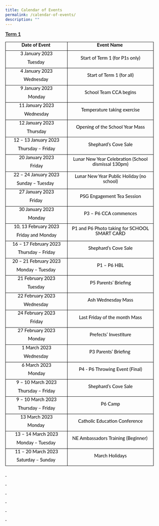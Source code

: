 ```yaml
---
title: Calendar of Events
permalink: /calendar-of-events/
description: ""
---
```

<p style='margin-top:0in;margin-right:0in;margin-bottom:8.0pt;margin-left:0in;line-height:107%;font-size:15px;font-family:"Calibri",sans-serif;'><strong><u><span style='font-size:16px;line-height:107%;font-family:"Lato",sans-serif;'>Term 1</span></u></strong></p>
<table style="width: 3.5e+2pt;border: none;margin-left:.25pt;border-collapse:collapse;">
    <tbody>
        <tr>
            <td style="width: 143.5pt;border: 1pt solid windowtext;padding: 0in 5.4pt;height: 14.25pt;vertical-align: bottom;">
                <p style='margin-top:0in;margin-right:0in;margin-bottom:8.0pt;margin-left:0in;line-height:107%;font-size:15px;font-family:"Calibri",sans-serif;text-align:center;'><strong><span style='font-family:"Lato",sans-serif;color:black;'>Date of Event&nbsp;</span></strong></p>
            </td>
            <td style="width: 207pt;border-top: 1pt solid windowtext;border-right: 1pt solid windowtext;border-bottom: 1pt solid windowtext;border-image: initial;border-left: none;padding: 0in 5.4pt;height: 14.25pt;vertical-align: bottom;">
                <p style='margin-top:0in;margin-right:0in;margin-bottom:8.0pt;margin-left:0in;line-height:107%;font-size:15px;font-family:"Calibri",sans-serif;text-align:center;'><strong><span style='font-family:"Lato",sans-serif;color:black;'>Event Name&nbsp;</span></strong></p>
            </td>
        </tr>
        <tr>
            <td style="width:143.5pt;border:solid windowtext 1.0pt;border-top:none;padding:0in 5.4pt 0in 5.4pt;height:14.25pt;">
                <p style='margin-top:0in;margin-right:0in;margin-bottom:8.0pt;margin-left:0in;line-height:107%;font-size:15px;font-family:"Calibri",sans-serif;text-align:center;'><span style='font-family:"Lato",sans-serif;color:black;'>3 January 2023</span></p>
                <p style='margin-top:0in;margin-right:0in;margin-bottom:8.0pt;margin-left:0in;line-height:107%;font-size:15px;font-family:"Calibri",sans-serif;text-align:center;'><span style='font-family:"Lato",sans-serif;color:black;'>Tuesday&nbsp;</span></p>
            </td>
            <td style="width:207.0pt;border-top:none;border-left:none;border-bottom:solid windowtext 1.0pt;border-right:solid windowtext 1.0pt;padding:0in 5.4pt 0in 5.4pt;height:14.25pt;">
                <p style='margin-top:0in;margin-right:0in;margin-bottom:8.0pt;margin-left:0in;line-height:107%;font-size:15px;font-family:"Calibri",sans-serif;text-align:center;'><span style='font-family:"Lato",sans-serif;color:black;'>Start of Term 1 (for P1s only)</span></p>
            </td>
        </tr>
        <tr>
            <td style="width:143.5pt;border:solid windowtext 1.0pt;border-top:none;padding:0in 5.4pt 0in 5.4pt;height:14.25pt;">
                <p style='margin-top:0in;margin-right:0in;margin-bottom:8.0pt;margin-left:0in;line-height:107%;font-size:15px;font-family:"Calibri",sans-serif;text-align:center;'><span style='font-family:"Lato",sans-serif;color:black;'>4 January 2023</span></p>
                <p style='margin-top:0in;margin-right:0in;margin-bottom:8.0pt;margin-left:0in;line-height:107%;font-size:15px;font-family:"Calibri",sans-serif;text-align:center;'><span style='font-family:"Lato",sans-serif;color:black;'>Wednesday&nbsp;</span></p>
            </td>
            <td style="width:207.0pt;border-top:none;border-left:none;border-bottom:solid windowtext 1.0pt;border-right:solid windowtext 1.0pt;padding:0in 5.4pt 0in 5.4pt;height:14.25pt;">
                <p style='margin-top:0in;margin-right:0in;margin-bottom:8.0pt;margin-left:0in;line-height:107%;font-size:15px;font-family:"Calibri",sans-serif;text-align:center;'><span style='font-family:"Lato",sans-serif;color:black;'>Start of Term 1 (for all)</span></p>
            </td>
        </tr>
        <tr>
            <td style="width:143.5pt;border:solid windowtext 1.0pt;border-top:none;padding:0in 5.4pt 0in 5.4pt;height:14.25pt;">
                <p style='margin-top:0in;margin-right:0in;margin-bottom:8.0pt;margin-left:0in;line-height:107%;font-size:15px;font-family:"Calibri",sans-serif;text-align:center;'><span style='font-family:"Lato",sans-serif;color:black;'>9 January 2023</span></p>
                <p style='margin-top:0in;margin-right:0in;margin-bottom:8.0pt;margin-left:0in;line-height:107%;font-size:15px;font-family:"Calibri",sans-serif;text-align:center;'><span style='font-family:"Lato",sans-serif;color:black;'>Monday</span></p>
            </td>
            <td style="width:207.0pt;border-top:none;border-left:none;border-bottom:solid windowtext 1.0pt;border-right:solid windowtext 1.0pt;padding:0in 5.4pt 0in 5.4pt;height:14.25pt;">
                <p style='margin-top:0in;margin-right:0in;margin-bottom:8.0pt;margin-left:0in;line-height:107%;font-size:15px;font-family:"Calibri",sans-serif;text-align:center;'><span style='font-family:"Lato",sans-serif;color:black;'>School Team CCA begins</span></p>
            </td>
        </tr>
        <tr>
            <td style="width:143.5pt;border:solid windowtext 1.0pt;border-top:none;padding:0in 5.4pt 0in 5.4pt;height:14.25pt;">
                <p style='margin-top:0in;margin-right:0in;margin-bottom:8.0pt;margin-left:0in;line-height:107%;font-size:15px;font-family:"Calibri",sans-serif;text-align:center;'><span style='font-family:"Lato",sans-serif;color:black;'>11 January 2023</span></p>
                <p style='margin-top:0in;margin-right:0in;margin-bottom:8.0pt;margin-left:0in;line-height:107%;font-size:15px;font-family:"Calibri",sans-serif;text-align:center;'><span style='font-family:"Lato",sans-serif;color:black;'>Wednesday</span></p>
            </td>
            <td style="width:207.0pt;border-top:none;border-left:none;border-bottom:solid windowtext 1.0pt;border-right:solid windowtext 1.0pt;padding:0in 5.4pt 0in 5.4pt;height:14.25pt;">
                <p style='margin-top:0in;margin-right:0in;margin-bottom:8.0pt;margin-left:0in;line-height:107%;font-size:15px;font-family:"Calibri",sans-serif;text-align:center;'><span style='font-family:"Lato",sans-serif;color:black;'>Temperature taking exercise</span></p>
            </td>
        </tr>
        <tr>
            <td style="width:143.5pt;border:solid windowtext 1.0pt;border-top:none;padding:0in 5.4pt 0in 5.4pt;height:14.25pt;">
                <p style='margin-top:0in;margin-right:0in;margin-bottom:8.0pt;margin-left:0in;line-height:107%;font-size:15px;font-family:"Calibri",sans-serif;text-align:center;'><span style='font-family:"Lato",sans-serif;color:black;'>12 January 2023</span></p>
                <p style='margin-top:0in;margin-right:0in;margin-bottom:8.0pt;margin-left:0in;line-height:107%;font-size:15px;font-family:"Calibri",sans-serif;text-align:center;'><span style='font-family:"Lato",sans-serif;color:black;'>Thursday</span></p>
            </td>
            <td style="width:207.0pt;border-top:none;border-left:none;border-bottom:solid windowtext 1.0pt;border-right:solid windowtext 1.0pt;padding:0in 5.4pt 0in 5.4pt;height:14.25pt;">
                <p style='margin-top:0in;margin-right:0in;margin-bottom:8.0pt;margin-left:0in;line-height:107%;font-size:15px;font-family:"Calibri",sans-serif;text-align:center;'><span style='font-family:"Lato",sans-serif;color:black;'>Opening of the School Year Mass</span></p>
            </td>
        </tr>
        <tr>
            <td style="width:143.5pt;border:solid windowtext 1.0pt;border-top:none;padding:0in 5.4pt 0in 5.4pt;height:14.25pt;">
                <p style='margin-top:0in;margin-right:0in;margin-bottom:8.0pt;margin-left:0in;line-height:107%;font-size:15px;font-family:"Calibri",sans-serif;text-align:center;'><span style='font-family:"Lato",sans-serif;color:black;'>12 &ndash; 13 January 2023</span></p>
                <p style='margin-top:0in;margin-right:0in;margin-bottom:8.0pt;margin-left:0in;line-height:107%;font-size:15px;font-family:"Calibri",sans-serif;text-align:center;'><span style='font-family:"Lato",sans-serif;color:black;'>Thursday &ndash; Friday</span></p>
            </td>
            <td style="width:207.0pt;border-top:none;border-left:none;border-bottom:solid windowtext 1.0pt;border-right:solid windowtext 1.0pt;padding:0in 5.4pt 0in 5.4pt;height:14.25pt;">
                <p style='margin-top:0in;margin-right:0in;margin-bottom:8.0pt;margin-left:0in;line-height:107%;font-size:15px;font-family:"Calibri",sans-serif;text-align:center;'><span style='font-family:"Lato",sans-serif;color:black;'>Shephard&rsquo;s Cove Sale</span></p>
            </td>
        </tr>
        <tr>
            <td style="width:143.5pt;border:solid windowtext 1.0pt;border-top:none;padding:0in 5.4pt 0in 5.4pt;height:14.25pt;">
                <p style='margin-top:0in;margin-right:0in;margin-bottom:8.0pt;margin-left:0in;line-height:107%;font-size:15px;font-family:"Calibri",sans-serif;text-align:center;'><span style='font-family:"Lato",sans-serif;color:black;'>20 January 2023</span></p>
                <p style='margin-top:0in;margin-right:0in;margin-bottom:8.0pt;margin-left:0in;line-height:107%;font-size:15px;font-family:"Calibri",sans-serif;text-align:center;'><span style='font-family:"Lato",sans-serif;color:black;'>Friday</span></p>
            </td>
            <td style="width:207.0pt;border-top:none;border-left:none;border-bottom:solid windowtext 1.0pt;border-right:solid windowtext 1.0pt;padding:0in 5.4pt 0in 5.4pt;height:14.25pt;">
                <p style='margin-top:0in;margin-right:0in;margin-bottom:8.0pt;margin-left:0in;line-height:107%;font-size:15px;font-family:"Calibri",sans-serif;text-align:center;'><span style='font-family:"Lato",sans-serif;color:black;'>Lunar New Year Celebration (School dismissal 130pm)</span></p>
            </td>
        </tr>
        <tr>
            <td style="width:143.5pt;border:solid windowtext 1.0pt;border-top:none;padding:0in 5.4pt 0in 5.4pt;height:14.25pt;">
                <p style='margin-top:0in;margin-right:0in;margin-bottom:8.0pt;margin-left:0in;line-height:107%;font-size:15px;font-family:"Calibri",sans-serif;text-align:center;'><span style='font-family:"Lato",sans-serif;color:black;'>22 &ndash; 24 January 2023</span></p>
                <p style='margin-top:0in;margin-right:0in;margin-bottom:8.0pt;margin-left:0in;line-height:107%;font-size:15px;font-family:"Calibri",sans-serif;text-align:center;'><span style='font-family:"Lato",sans-serif;color:black;'>Sunday &ndash; Tuesday &nbsp;</span></p>
            </td>
            <td style="width:207.0pt;border-top:none;border-left:none;border-bottom:solid windowtext 1.0pt;border-right:solid windowtext 1.0pt;padding:0in 5.4pt 0in 5.4pt;height:14.25pt;">
                <p style='margin-top:0in;margin-right:0in;margin-bottom:8.0pt;margin-left:0in;line-height:107%;font-size:15px;font-family:"Calibri",sans-serif;text-align:center;'><span style='font-family:"Lato",sans-serif;color:black;'>Lunar New Year Public Holiday (no school)</span></p>
            </td>
        </tr>
        <tr>
            <td style="width:143.5pt;border:solid windowtext 1.0pt;border-top:none;padding:0in 5.4pt 0in 5.4pt;height:14.25pt;">
                <p style='margin-top:0in;margin-right:0in;margin-bottom:8.0pt;margin-left:0in;line-height:107%;font-size:15px;font-family:"Calibri",sans-serif;text-align:center;'><span style='font-family:"Lato",sans-serif;color:black;'>27 January 2023</span></p>
                <p style='margin-top:0in;margin-right:0in;margin-bottom:8.0pt;margin-left:0in;line-height:107%;font-size:15px;font-family:"Calibri",sans-serif;text-align:center;'><span style='font-family:"Lato",sans-serif;color:black;'>Friday&nbsp;</span></p>
            </td>
            <td style="width:207.0pt;border-top:none;border-left:none;border-bottom:solid windowtext 1.0pt;border-right:solid windowtext 1.0pt;padding:0in 5.4pt 0in 5.4pt;height:14.25pt;">
                <p style='margin-top:0in;margin-right:0in;margin-bottom:8.0pt;margin-left:0in;line-height:107%;font-size:15px;font-family:"Calibri",sans-serif;text-align:center;'><span style='font-family:"Lato",sans-serif;color:black;'>PSG Engagement Tea Session</span></p>
            </td>
        </tr>
        <tr>
            <td style="width:143.5pt;border:solid windowtext 1.0pt;border-top:none;padding:0in 5.4pt 0in 5.4pt;height:14.25pt;">
                <p style='margin-top:0in;margin-right:0in;margin-bottom:8.0pt;margin-left:0in;line-height:107%;font-size:15px;font-family:"Calibri",sans-serif;text-align:center;'><span style='font-family:"Lato",sans-serif;color:black;'>30 January 2023</span></p>
                <p style='margin-top:0in;margin-right:0in;margin-bottom:8.0pt;margin-left:0in;line-height:107%;font-size:15px;font-family:"Calibri",sans-serif;text-align:center;'><span style='font-family:"Lato",sans-serif;color:black;'>Monday</span></p>
            </td>
            <td style="width:207.0pt;border-top:none;border-left:none;border-bottom:solid windowtext 1.0pt;border-right:solid windowtext 1.0pt;padding:0in 5.4pt 0in 5.4pt;height:14.25pt;">
                <p style='margin-top:0in;margin-right:0in;margin-bottom:8.0pt;margin-left:0in;line-height:107%;font-size:15px;font-family:"Calibri",sans-serif;text-align:center;'><span style='font-family:"Lato",sans-serif;color:black;'>P3 &ndash; P6 CCA commences</span></p>
            </td>
        </tr>
        <tr>
            <td style="width:143.5pt;border:solid windowtext 1.0pt;border-top:none;padding:0in 5.4pt 0in 5.4pt;height:14.25pt;">
                <p style='margin-top:0in;margin-right:0in;margin-bottom:8.0pt;margin-left:0in;line-height:107%;font-size:15px;font-family:"Calibri",sans-serif;text-align:center;'><span style='font-family:"Lato",sans-serif;color:black;'>10, 13 February 2023</span></p>
                <p style='margin-top:0in;margin-right:0in;margin-bottom:8.0pt;margin-left:0in;line-height:107%;font-size:15px;font-family:"Calibri",sans-serif;text-align:center;'><span style='font-family:"Lato",sans-serif;color:black;'>Friday and Monday</span></p>
            </td>
            <td style="width:207.0pt;border-top:none;border-left:none;border-bottom:solid windowtext 1.0pt;border-right:solid windowtext 1.0pt;padding:0in 5.4pt 0in 5.4pt;height:14.25pt;">
                <p style='margin-top:0in;margin-right:0in;margin-bottom:8.0pt;margin-left:0in;line-height:107%;font-size:15px;font-family:"Calibri",sans-serif;text-align:center;'><span style='font-family:"Lato",sans-serif;color:black;'>P1 and P6 Photo taking for SCHOOL SMART CARD</span></p>
            </td>
        </tr>
        <tr>
            <td style="width:143.5pt;border:solid windowtext 1.0pt;border-top:none;padding:0in 5.4pt 0in 5.4pt;height:14.25pt;">
                <p style='margin-top:0in;margin-right:0in;margin-bottom:8.0pt;margin-left:0in;line-height:107%;font-size:15px;font-family:"Calibri",sans-serif;text-align:center;'><span style='font-family:"Lato",sans-serif;color:black;'>16 &ndash; 17 February 2023</span></p>
                <p style='margin-top:0in;margin-right:0in;margin-bottom:8.0pt;margin-left:0in;line-height:107%;font-size:15px;font-family:"Calibri",sans-serif;text-align:center;'><span style='font-family:"Lato",sans-serif;color:black;'>Thursday &ndash; Friday</span></p>
            </td>
            <td style="width:207.0pt;border-top:none;border-left:none;border-bottom:solid windowtext 1.0pt;border-right:solid windowtext 1.0pt;padding:0in 5.4pt 0in 5.4pt;height:14.25pt;">
                <p style='margin-top:0in;margin-right:0in;margin-bottom:8.0pt;margin-left:0in;line-height:107%;font-size:15px;font-family:"Calibri",sans-serif;text-align:center;'><span style='font-family:"Lato",sans-serif;color:black;'>Shephard&rsquo;s Cove Sale</span></p>
            </td>
        </tr>
        <tr>
            <td style="width:143.5pt;border:solid windowtext 1.0pt;border-top:none;padding:0in 5.4pt 0in 5.4pt;height:14.25pt;">
                <p style='margin-top:0in;margin-right:0in;margin-bottom:8.0pt;margin-left:0in;line-height:107%;font-size:15px;font-family:"Calibri",sans-serif;text-align:center;'><span style='font-family:"Lato",sans-serif;color:black;'>20 &ndash; 21 February 2023</span></p>
                <p style='margin-top:0in;margin-right:0in;margin-bottom:8.0pt;margin-left:0in;line-height:107%;font-size:15px;font-family:"Calibri",sans-serif;text-align:center;'><span style='font-family:"Lato",sans-serif;color:black;'>Monday &ndash; Tuesday&nbsp;</span></p>
            </td>
            <td style="width:207.0pt;border-top:none;border-left:none;border-bottom:solid windowtext 1.0pt;border-right:solid windowtext 1.0pt;padding:0in 5.4pt 0in 5.4pt;height:14.25pt;">
                <p style='margin-top:0in;margin-right:0in;margin-bottom:8.0pt;margin-left:0in;line-height:107%;font-size:15px;font-family:"Calibri",sans-serif;text-align:center;'><span style='font-family:"Lato",sans-serif;color:black;'>P1 &ndash; P6 HBL</span></p>
            </td>
        </tr>
        <tr>
            <td style="width:143.5pt;border:solid windowtext 1.0pt;border-top:none;padding:0in 5.4pt 0in 5.4pt;height:14.25pt;">
                <p style='margin-top:0in;margin-right:0in;margin-bottom:8.0pt;margin-left:0in;line-height:107%;font-size:15px;font-family:"Calibri",sans-serif;text-align:center;'><span style='font-family:"Lato",sans-serif;color:black;'>21 February 2023</span></p>
                <p style='margin-top:0in;margin-right:0in;margin-bottom:8.0pt;margin-left:0in;line-height:107%;font-size:15px;font-family:"Calibri",sans-serif;text-align:center;'><span style='font-family:"Lato",sans-serif;color:black;'>Tuesday&nbsp;</span></p>
            </td>
            <td style="width:207.0pt;border-top:none;border-left:none;border-bottom:solid windowtext 1.0pt;border-right:solid windowtext 1.0pt;padding:0in 5.4pt 0in 5.4pt;height:14.25pt;">
                <p style='margin-top:0in;margin-right:0in;margin-bottom:8.0pt;margin-left:0in;line-height:107%;font-size:15px;font-family:"Calibri",sans-serif;text-align:center;'><span style='font-family:"Lato",sans-serif;color:black;'>P5 Parents&rsquo; Briefing</span></p>
            </td>
        </tr>
        <tr>
            <td style="width:143.5pt;border:solid windowtext 1.0pt;border-top:none;padding:0in 5.4pt 0in 5.4pt;height:14.25pt;">
                <p style='margin-top:0in;margin-right:0in;margin-bottom:8.0pt;margin-left:0in;line-height:107%;font-size:15px;font-family:"Calibri",sans-serif;text-align:center;'><span style='font-family:"Lato",sans-serif;color:black;'>22 February 2023</span></p>
                <p style='margin-top:0in;margin-right:0in;margin-bottom:8.0pt;margin-left:0in;line-height:107%;font-size:15px;font-family:"Calibri",sans-serif;text-align:center;'><span style='font-family:"Lato",sans-serif;color:black;'>Wednesday&nbsp;</span></p>
            </td>
            <td style="width:207.0pt;border-top:none;border-left:none;border-bottom:solid windowtext 1.0pt;border-right:solid windowtext 1.0pt;padding:0in 5.4pt 0in 5.4pt;height:14.25pt;">
                <p style='margin-top:0in;margin-right:0in;margin-bottom:8.0pt;margin-left:0in;line-height:107%;font-size:15px;font-family:"Calibri",sans-serif;text-align:center;'><span style='font-family:"Lato",sans-serif;color:black;'>Ash Wednesday Mass</span></p>
            </td>
        </tr>
        <tr>
            <td style="width:143.5pt;border:solid windowtext 1.0pt;border-top:none;padding:0in 5.4pt 0in 5.4pt;height:14.25pt;">
                <p style='margin-top:0in;margin-right:0in;margin-bottom:8.0pt;margin-left:0in;line-height:107%;font-size:15px;font-family:"Calibri",sans-serif;text-align:center;'><span style='font-family:"Lato",sans-serif;color:black;'>24 February 2023</span></p>
                <p style='margin-top:0in;margin-right:0in;margin-bottom:8.0pt;margin-left:0in;line-height:107%;font-size:15px;font-family:"Calibri",sans-serif;text-align:center;'><span style='font-family:"Lato",sans-serif;color:black;'>Friday</span></p>
            </td>
            <td style="width:207.0pt;border-top:none;border-left:none;border-bottom:solid windowtext 1.0pt;border-right:solid windowtext 1.0pt;padding:0in 5.4pt 0in 5.4pt;height:14.25pt;">
                <p style='margin-top:0in;margin-right:0in;margin-bottom:8.0pt;margin-left:0in;line-height:107%;font-size:15px;font-family:"Calibri",sans-serif;text-align:center;'><span style='font-family:"Lato",sans-serif;color:black;'>Last Friday of the month Mass</span></p>
            </td>
        </tr>
        <tr>
            <td style="width:143.5pt;border:solid windowtext 1.0pt;border-top:none;padding:0in 5.4pt 0in 5.4pt;height:14.25pt;">
                <p style='margin-top:0in;margin-right:0in;margin-bottom:8.0pt;margin-left:0in;line-height:107%;font-size:15px;font-family:"Calibri",sans-serif;text-align:center;'><span style='font-family:"Lato",sans-serif;color:black;'>27 February 2023</span></p>
                <p style='margin-top:0in;margin-right:0in;margin-bottom:8.0pt;margin-left:0in;line-height:107%;font-size:15px;font-family:"Calibri",sans-serif;text-align:center;'><span style='font-family:"Lato",sans-serif;color:black;'>Monday</span></p>
            </td>
            <td style="width:207.0pt;border-top:none;border-left:none;border-bottom:solid windowtext 1.0pt;border-right:solid windowtext 1.0pt;padding:0in 5.4pt 0in 5.4pt;height:14.25pt;">
                <p style='margin-top:0in;margin-right:0in;margin-bottom:8.0pt;margin-left:0in;line-height:107%;font-size:15px;font-family:"Calibri",sans-serif;text-align:center;'><span style='font-family:"Lato",sans-serif;color:black;'>Prefects&rsquo; Investiture</span></p>
            </td>
        </tr>
        <tr>
            <td style="width:143.5pt;border:solid windowtext 1.0pt;border-top:none;padding:0in 5.4pt 0in 5.4pt;height:14.25pt;">
                <p style='margin-top:0in;margin-right:0in;margin-bottom:8.0pt;margin-left:0in;line-height:107%;font-size:15px;font-family:"Calibri",sans-serif;text-align:center;'><span style='font-family:"Lato",sans-serif;color:black;'>1 March 2023</span></p>
                <p style='margin-top:0in;margin-right:0in;margin-bottom:8.0pt;margin-left:0in;line-height:107%;font-size:15px;font-family:"Calibri",sans-serif;text-align:center;'><span style='font-family:"Lato",sans-serif;color:black;'>Wednesday&nbsp;</span></p>
            </td>
            <td style="width:207.0pt;border-top:none;border-left:none;border-bottom:solid windowtext 1.0pt;border-right:solid windowtext 1.0pt;padding:0in 5.4pt 0in 5.4pt;height:14.25pt;">
                <p style='margin-top:0in;margin-right:0in;margin-bottom:8.0pt;margin-left:0in;line-height:107%;font-size:15px;font-family:"Calibri",sans-serif;text-align:center;'><span style='font-family:"Lato",sans-serif;color:black;'>P3 Parents&rsquo; Briefing&nbsp;</span></p>
            </td>
        </tr>
        <tr>
            <td style="width:143.5pt;border:solid windowtext 1.0pt;border-top:none;padding:0in 5.4pt 0in 5.4pt;height:14.25pt;">
                <p style='margin-top:0in;margin-right:0in;margin-bottom:8.0pt;margin-left:0in;line-height:107%;font-size:15px;font-family:"Calibri",sans-serif;text-align:center;'><span style='font-family:"Lato",sans-serif;color:black;'>6 March 2023</span></p>
                <p style='margin-top:0in;margin-right:0in;margin-bottom:8.0pt;margin-left:0in;line-height:107%;font-size:15px;font-family:"Calibri",sans-serif;text-align:center;'><span style='font-family:"Lato",sans-serif;color:black;'>Monday</span></p>
            </td>
            <td style="width:207.0pt;border-top:none;border-left:none;border-bottom:solid windowtext 1.0pt;border-right:solid windowtext 1.0pt;padding:0in 5.4pt 0in 5.4pt;height:14.25pt;">
                <p style='margin-top:0in;margin-right:0in;margin-bottom:8.0pt;margin-left:0in;line-height:107%;font-size:15px;font-family:"Calibri",sans-serif;text-align:center;'><span style='font-family:"Lato",sans-serif;color:black;'>P4 - P6 Throwing Event (Final)</span></p>
            </td>
        </tr>
        <tr>
            <td style="width:143.5pt;border:solid windowtext 1.0pt;border-top:none;padding:0in 5.4pt 0in 5.4pt;height:14.25pt;">
                <p style='margin-top:0in;margin-right:0in;margin-bottom:8.0pt;margin-left:0in;line-height:107%;font-size:15px;font-family:"Calibri",sans-serif;text-align:center;'><span style='font-family:"Lato",sans-serif;color:black;'>9 &ndash; 10 March 2023</span></p>
                <p style='margin-top:0in;margin-right:0in;margin-bottom:8.0pt;margin-left:0in;line-height:107%;font-size:15px;font-family:"Calibri",sans-serif;text-align:center;'><span style='font-family:"Lato",sans-serif;color:black;'>Thursday &ndash; Friday</span></p>
            </td>
            <td style="width:207.0pt;border-top:none;border-left:none;border-bottom:solid windowtext 1.0pt;border-right:solid windowtext 1.0pt;padding:0in 5.4pt 0in 5.4pt;height:14.25pt;">
                <p style='margin-top:0in;margin-right:0in;margin-bottom:8.0pt;margin-left:0in;line-height:107%;font-size:15px;font-family:"Calibri",sans-serif;text-align:center;'><span style='font-family:"Lato",sans-serif;color:black;'>Shephard&rsquo;s Cove Sale</span></p>
            </td>
        </tr>
        <tr>
            <td style="width:143.5pt;border:solid windowtext 1.0pt;border-top:none;padding:0in 5.4pt 0in 5.4pt;height:14.25pt;">
                <p style='margin-top:0in;margin-right:0in;margin-bottom:8.0pt;margin-left:0in;line-height:107%;font-size:15px;font-family:"Calibri",sans-serif;text-align:center;'><span style='font-family:"Lato",sans-serif;color:black;'>9 &ndash; 10 March 2023</span></p>
                <p style='margin-top:0in;margin-right:0in;margin-bottom:8.0pt;margin-left:0in;line-height:107%;font-size:15px;font-family:"Calibri",sans-serif;text-align:center;'><span style='font-family:"Lato",sans-serif;color:black;'>Thursday &ndash; Friday</span></p>
            </td>
            <td style="width:207.0pt;border-top:none;border-left:none;border-bottom:solid windowtext 1.0pt;border-right:solid windowtext 1.0pt;padding:0in 5.4pt 0in 5.4pt;height:14.25pt;">
                <p style='margin-top:0in;margin-right:0in;margin-bottom:8.0pt;margin-left:0in;line-height:107%;font-size:15px;font-family:"Calibri",sans-serif;text-align:center;'><span style='font-family:"Lato",sans-serif;color:black;'>P6 Camp</span></p>
            </td>
        </tr>
        <tr>
            <td style="width:143.5pt;border:solid windowtext 1.0pt;border-top:none;padding:0in 5.4pt 0in 5.4pt;height:14.25pt;">
                <p style='margin-top:0in;margin-right:0in;margin-bottom:8.0pt;margin-left:0in;line-height:107%;font-size:15px;font-family:"Calibri",sans-serif;text-align:center;'><span style='font-family:"Lato",sans-serif;color:black;'>13 March 2023</span></p>
                <p style='margin-top:0in;margin-right:0in;margin-bottom:8.0pt;margin-left:0in;line-height:107%;font-size:15px;font-family:"Calibri",sans-serif;text-align:center;'><span style='font-family:"Lato",sans-serif;color:black;'>Monday&nbsp;</span></p>
            </td>
            <td style="width:207.0pt;border-top:none;border-left:none;border-bottom:solid windowtext 1.0pt;border-right:solid windowtext 1.0pt;padding:0in 5.4pt 0in 5.4pt;height:14.25pt;">
                <p style='margin-top:0in;margin-right:0in;margin-bottom:8.0pt;margin-left:0in;line-height:107%;font-size:15px;font-family:"Calibri",sans-serif;text-align:center;'><span style='font-family:"Lato",sans-serif;color:black;'>Catholic Education Conference</span></p>
            </td>
        </tr>
        <tr>
            <td style="width:143.5pt;border:solid windowtext 1.0pt;border-top:none;padding:0in 5.4pt 0in 5.4pt;height:14.25pt;">
                <p style='margin-top:0in;margin-right:0in;margin-bottom:8.0pt;margin-left:0in;line-height:107%;font-size:15px;font-family:"Calibri",sans-serif;text-align:center;'><span style='font-family:"Lato",sans-serif;color:black;'>13 &ndash; 14 March 2023</span></p>
                <p style='margin-top:0in;margin-right:0in;margin-bottom:8.0pt;margin-left:0in;line-height:107%;font-size:15px;font-family:"Calibri",sans-serif;text-align:center;'><span style='font-family:"Lato",sans-serif;color:black;'>Monday &ndash; Tuesday&nbsp;</span></p>
            </td>
            <td style="width:207.0pt;border-top:none;border-left:none;border-bottom:solid windowtext 1.0pt;border-right:solid windowtext 1.0pt;padding:0in 5.4pt 0in 5.4pt;height:14.25pt;">
                <p style='margin-top:0in;margin-right:0in;margin-bottom:8.0pt;margin-left:0in;line-height:107%;font-size:15px;font-family:"Calibri",sans-serif;text-align:center;'><span style='font-family:"Lato",sans-serif;color:black;'>NE Ambassadors Training (Beginner)&nbsp;</span></p>
            </td>
        </tr>
        <tr>
            <td style="width:143.5pt;border:solid windowtext 1.0pt;border-top:none;padding:0in 5.4pt 0in 5.4pt;height:14.25pt;">
                <p style='margin-top:0in;margin-right:0in;margin-bottom:8.0pt;margin-left:0in;line-height:107%;font-size:15px;font-family:"Calibri",sans-serif;text-align:center;'><span style='font-family:"Lato",sans-serif;color:black;'>11 &ndash; 20 March 2023</span></p>
                <p style='margin-top:0in;margin-right:0in;margin-bottom:8.0pt;margin-left:0in;line-height:107%;font-size:15px;font-family:"Calibri",sans-serif;text-align:center;'><span style='font-family:"Lato",sans-serif;color:black;'>Saturday &ndash; Sunday&nbsp;</span></p>
            </td>
            <td style="width:207.0pt;border-top:none;border-left:none;border-bottom:solid windowtext 1.0pt;border-right:solid windowtext 1.0pt;padding:0in 5.4pt 0in 5.4pt;height:14.25pt;">
                <p style='margin-top:0in;margin-right:0in;margin-bottom:8.0pt;margin-left:0in;line-height:107%;font-size:15px;font-family:"Calibri",sans-serif;text-align:center;'><span style='font-family:"Lato",sans-serif;color:black;'>March Holidays</span></p>
            </td>
        </tr>
    </tbody>
</table>
<p style='margin-top:0in;margin-right:0in;margin-bottom:8.0pt;margin-left:0in;line-height:107%;font-size:15px;font-family:"Calibri",sans-serif;'><strong><u><span style='font-size:16px;line-height:107%;font-family:"Lato",sans-serif;'><span style="text-decoration:none;">&nbsp;</span></span></u></strong></p>
<p style='margin-top:0in;margin-right:0in;margin-bottom:8.0pt;margin-left:0in;line-height:107%;font-size:15px;font-family:"Calibri",sans-serif;'><strong><u><span style='font-size:16px;line-height:107%;font-family:"Lato",sans-serif;'><span style="text-decoration:none;">&nbsp;</span></span></u></strong></p>
<p style='margin-top:0in;margin-right:0in;margin-bottom:8.0pt;margin-left:0in;line-height:107%;font-size:15px;font-family:"Calibri",sans-serif;'><strong><u><span style='font-size:16px;line-height:107%;font-family:"Lato",sans-serif;'><span style="text-decoration:none;">&nbsp;</span></span></u></strong></p>
<p style='margin-top:0in;margin-right:0in;margin-bottom:8.0pt;margin-left:0in;line-height:107%;font-size:15px;font-family:"Calibri",sans-serif;'><strong><u><span style='font-size:16px;line-height:107%;font-family:"Lato",sans-serif;'><span style="text-decoration:none;">&nbsp;</span></span></u></strong></p>
<p style='margin-top:0in;margin-right:0in;margin-bottom:8.0pt;margin-left:0in;line-height:107%;font-size:15px;font-family:"Calibri",sans-serif;'><strong><u><span style='font-size:16px;line-height:107%;font-family:"Lato",sans-serif;'><span style="text-decoration:none;">&nbsp;</span></span></u></strong></p>
<p style='margin-top:0in;margin-right:0in;margin-bottom:8.0pt;margin-left:0in;line-height:107%;font-size:15px;font-family:"Calibri",sans-serif;'><strong><u><span style='font-size:16px;line-height:107%;font-family:"Lato",sans-serif;'><span style="text-decoration:none;">&nbsp;</span></span></u></strong></p>